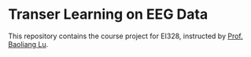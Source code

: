 # Transer Learning on EEG Data

This repository contains the course project for EI328, instructed by [Prof. Baoliang Lu](http://bcmi.sjtu.edu.cn/~blu/). 
